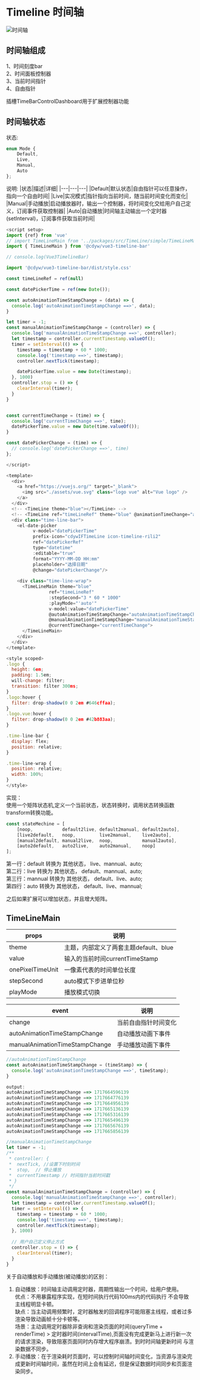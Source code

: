 # Timeline 时间轴
![时间轴](./src/assets/timeline.jpg)

## 时间轴组成
1、时间刻度bar  
2、时间面板控制器  
3、当前时间指针  
4、自由指针

插槽TimeBarControlDashboard用于扩展控制器功能

## 时间轴状态
状态:
```js
enum Mode {
    Default,
    Live,
    Manual,
    Auto
};
```
说明:
|状态|描述|详细|
|---|---|---|
|Default|默认状态|自由指针可以任意操作，指向一个自由时间|
|Live|实况模式|指针指向当前时间，随当前时间变化而变化|
|Manual|手动播放|启动播放器时，输出一个控制器，将时间变化交给用户自己定义，订阅事件获取控制器|
|Auto|自动播放|时间轴主动输出一个定时器(setInterval)，订阅事件获取当前时间|  

```js
<script setup>
import {ref} from 'vue'
// import TimeLineMain from '../packages/src/TimeLine/simple/TimeLineMain.vue'
import { TimeLineMain } from '@cdyw/vue3-timeline-bar'

// console.log(Vue3TimelineBar)

import '@cdyw/vue3-timeline-bar/dist/style.css'

const timeLineRef = ref(null)

const datePickerTime = ref(new Date());

const autoAnimationTimeStampChange = (data) => {
  console.log('autoAnimationTimeStampChange ==>', data);
}

let timer = -1;
const manualAnimationTimeStampChange = (controller) => {
  console.log('manualAnimationTimeStampChange ==>', controller);
  let timestamp = controller.currentTimestamp.valueOf();
  timer = setInterval(() => {
    timestamp = timestamp + 60 * 1000;
    console.log('timestamp ==>', timestamp);
    controller.nextTick(timestamp);

    datePickerTime.value = new Date(timestamp);
  }, 1000)
  controller.stop = () => {
    clearInterval(timer);
  }
}


const currentTimeChange = (time) => {
  console.log('currentTimeChange ==>', time);
  datePickerTime.value = new Date(time.valueOf());
}

const datePickerChange = (time) => {
  // console.log('datePickerChange ==>', time)
};

</script>

<template>
  <div>
    <a href="https://vuejs.org/" target="_blank">
      <img src="./assets/vue.svg" class="logo vue" alt="Vue logo" />
    </a>
  </div>
  <!-- <TimeLine theme="blue"></TimeLine> -->
  <!-- <TimeLine ref="timeLineRef" theme="blue" @animationTimeChange="animationTimeChange" @animationRangeTimeChange="animationRangeTimeChange" @playAnimationClick="playAnimationClick"></TimeLine> -->
  <div class="time-line-bar">
    <el-date-picker
          v-model="datePickerTime"
          prefix-icon="cdywIFTimeLine icon-timeline-rili2"
          ref="datePickerRef"
          type="datetime"
          :editable="true"
          format="YYYY-MM-DD HH:mm"
          placeholder="选择日期"
          @change="datePickerChange"/>
 
    <div class="time-line-wrap">
      <TimeLineMain theme="blue"
                ref="timeLineRef"
                :stepSecond="3 * 60 * 1000"
                :playMode="'auto'"
                v-model:value="datePickerTime"
                @autoAnimationTimeStampChange="autoAnimationTimeStampChange"
                @manualAnimationTimeStampChange="manualAnimationTimeStampChange"
                @currentTimeChange="currentTimeChange">
      </TimeLineMain>
    </div>
  </div>
</template>

<style scoped>
.logo {
  height: 6em;
  padding: 1.5em;
  will-change: filter;
  transition: filter 300ms;
}
.logo:hover {
  filter: drop-shadow(0 0 2em #646cffaa);
}
.logo.vue:hover {
  filter: drop-shadow(0 0 2em #42b883aa);
}

.time-line-bar {
  display: flex;
  position: relative;
}

.time-line-wrap {
  position: relative;
  width: 100%;
}
</style>

```

实现：  
使用一个矩阵状态机,定义一个当前状态，状态转换时，调用状态转换函数transform转换功能。
```js
const stateMechine = [
    [noop,           default2live, default2manual, default2auto],
    [live2default,   noop,         live2manual,    live2auto],
    [manual2default, manual2live,  noop,           manual2auto],
    [auto2default,   auto2live,    auto2manual,    noop]
];
```
第一行：default 转换为 其他状态， live、mannual、auto;  
第二行：live    转换为 其他状态， default、mannual、auto;  
第三行：mannual 转换为 其他状态， default、live、auto;  
第四行：auto    转换为 其他状态， default、live、mannual;  

之后如果扩展可以增加状态，并且增大矩阵。


## TimeLineMain
|props|说明|
|---|---|
|theme|主题，内部定义了两套主题default、blue|
|value|输入的当前时间currentTimeStamp|
|onePixelTimeUnit|一像素代表的时间单位长度|
|stepSecond|auto模式下步进单位秒|
|playMode|播放模式切换|


|event|说明|
|---|---|
|change|当前自由指针时间变化|
|autoAnimationTimeStampChange|自动播放动画下事件|
|manualAnimationTimeStampChange|手动播放动画下事件|

```js
//autoAnimationTimeStampChange
const autoAnimationTimeStampChange = (timeStamp) => {
  console.log('autoAnimationTimeStampChange ==>', timeStamp);
}

output:
autoAnimationTimeStampChange ==> 1717664596139
autoAnimationTimeStampChange ==> 1717664776139
autoAnimationTimeStampChange ==> 1717664956139
autoAnimationTimeStampChange ==> 1717665136139
autoAnimationTimeStampChange ==> 1717665316139
autoAnimationTimeStampChange ==> 1717665496139
autoAnimationTimeStampChange ==> 1717665676139
autoAnimationTimeStampChange ==> 1717665856139
```



```js
//manualAnimationTimeStampChange
let timer = -1;
/**
 * controller: {
 *  nextTick, //设置下时刻时间
 *  stop,  // 停止播放
 *  currentTimestamp // 时间指针当前时间戳
 * }
 */
const manualAnimationTimeStampChange = (controller) => {
  console.log('manualAnimationTimeStampChange ==>', controller);
  let timestamp = controller.currentTimestamp.valueOf();
  timer = setInterval(() => {
    timestamp = timestamp + 60 * 1000;
    console.log('timestamp ==>', timestamp);
    controller.nextTick(timestamp);
  }, 1000)
  
  // 用户自己定义停止方式
  controller.stop = () => {
    clearInterval(timer);
  }
}
```

关于自动播放和手动播放(被动播放)的区别：  
1. 自动播放：时间轴主动调用定时器，周期性输出一个时间，给用户使用。  
    优点：不用暴露程序实现，在短时间执行代码100ms内的代码执行 不会导致主线程明显卡顿。  
    缺点：当主动调用频繁时，定时器触发的回调程序可能阻塞主线程，或者过多渲染导致动画帧十分卡顿等。   
    场景：主动调用定时器除非查询和渲染页面的时间(queryTime + renderTime) > 定时器时间(intervalTime),页面没有完成更新马上进行新一次的请求渲染，导致阻塞页面同时内存增大程序崩溃。到时时间轴更新时间 与渲染数据不同步。
2. 手动播放：在于渲染耗时页面时，可以控制时间轴时间变化，当资源与渲染完成更新时间轴时间，虽然在时间上会有延迟，但是保证数据时间同步和页面渲染同步。




